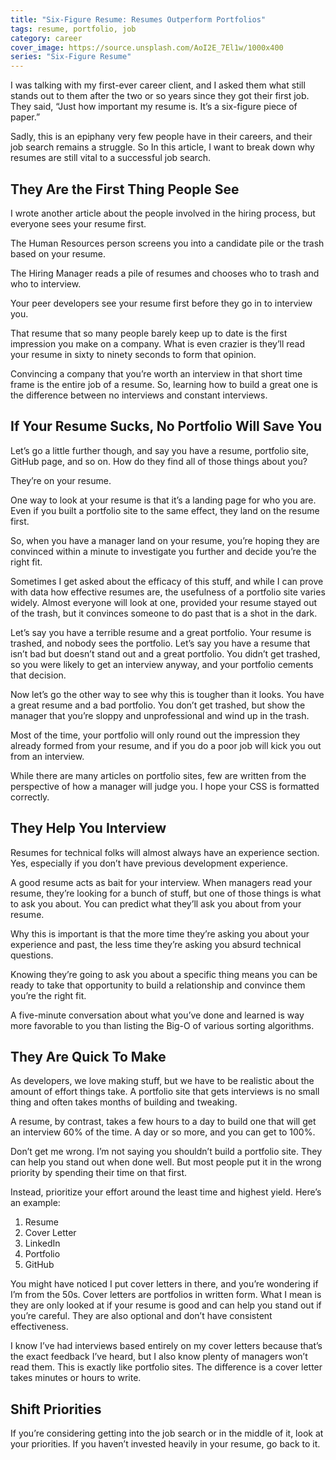 ```yaml
---
title: "Six-Figure Resume: Resumes Outperform Portfolios"
tags: resume, portfolio, job
category: career
cover_image: https://source.unsplash.com/AoI2E_7El1w/1000x400
series: "Six-Figure Resume"
---
```

I was talking with my first-ever career client, and I asked them what still stands out to them after the two or so years since they got their first job. They said, “Just how important my resume is. It’s a six-figure piece of paper.”

Sadly, this is an epiphany very few people have in their careers, and their job search remains a struggle. So In this article, I want to break down why resumes are still vital to a successful job search.

## They Are the First Thing People See

I wrote another article about the people involved in the hiring process, but everyone sees your resume first.

The Human Resources person screens you into a candidate pile or the trash based on your resume.

The Hiring Manager reads a pile of resumes and chooses who to trash and who to interview.

Your peer developers see your resume first before they go in to interview you.

That resume that so many people barely keep up to date is the first impression you make on a company. What is even crazier is they’ll read your resume in sixty to ninety seconds to form that opinion.

Convincing a company that you’re worth an interview in that short time frame is the entire job of a resume. So, learning how to build a great one is the difference between no interviews and constant interviews.

## If Your Resume Sucks, No Portfolio Will Save You

Let’s go a little further though, and say you have a resume, portfolio site, GitHub page, and so on. How do they find all of those things about you?

They’re on your resume.

One way to look at your resume is that it’s a landing page for who you are. Even if you built a portfolio site to the same effect, they land on the resume first.

So, when you have a manager land on your resume, you’re hoping they are convinced within a minute to investigate you further and decide you’re the right fit.

Sometimes I get asked about the efficacy of this stuff, and while I can prove with data how effective resumes are, the usefulness of a portfolio site varies widely. Almost everyone will look at one, provided your resume stayed out of the trash, but it convinces someone to do past that is a shot in the dark.

Let’s say you have a terrible resume and a great portfolio. Your resume is trashed, and nobody sees the portfolio. Let’s say you have a resume that isn’t bad but doesn’t stand out and a great portfolio. You didn’t get trashed, so you were likely to get an interview anyway, and your portfolio cements that decision.

Now let’s go the other way to see why this is tougher than it looks. You have a great resume and a bad portfolio. You don’t get trashed, but show the manager that you’re sloppy and unprofessional and wind up in the trash.

Most of the time, your portfolio will only round out the impression they already formed from your resume, and if you do a poor job will kick you out from an interview.

While there are many articles on portfolio sites, few are written from the perspective of how a manager will judge you. I hope your CSS is formatted correctly.

## They Help You Interview

Resumes for technical folks will almost always have an experience section. Yes, especially if you don’t have previous development experience.

A good resume acts as bait for your interview. When managers read your resume, they’re looking for a bunch of stuff, but one of those things is what to ask you about. You can predict what they’ll ask you about from your resume.

Why this is important is that the more time they’re asking you about your experience and past, the less time they’re asking you absurd technical questions.

Knowing they’re going to ask you about a specific thing means you can be ready to take that opportunity to build a relationship and convince them you’re the right fit.

A five-minute conversation about what you’ve done and learned is way more favorable to you than listing the Big-O of various sorting algorithms.

## They Are Quick To Make

As developers, we love making stuff, but we have to be realistic about the amount of effort things take. A portfolio site that gets interviews is no small thing and often takes months of building and tweaking.

A resume, by contrast, takes a few hours to a day to build one that will get an interview 60% of the time. A day or so more, and you can get to 100%.

Don’t get me wrong. I’m not saying you shouldn’t build a portfolio site. They can help you stand out when done well. But most people put it in the wrong priority by spending their time on that first.

Instead, prioritize your effort around the least time and highest yield. Here’s an example:

1. Resume
2. Cover Letter
3. LinkedIn
4. Portfolio
5. GitHub

You might have noticed I put cover letters in there, and you’re wondering if I’m from the 50s. Cover letters are portfolios in written form. What I mean is they are only looked at if your resume is good and can help you stand out if you’re careful. They are also optional and don’t have consistent effectiveness. 

I know I’ve had interviews based entirely on my cover letters because that’s the exact feedback I’ve heard, but I also know plenty of managers won’t read them. This is exactly like portfolio sites. The difference is a cover letter takes minutes or hours to write.

## Shift Priorities

If you’re considering getting into the job search or in the middle of it, look at your priorities. If you haven’t invested heavily in your resume, go back to it.

